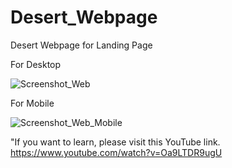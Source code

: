 # Desert_Webpage
Desert Webpage for Landing Page


For Desktop

![Screenshot_Web](https://github.com/SIXMAR729/Desert_Webpage/assets/55891432/2ef1f93a-181d-4f35-9f69-933262be2cb7)

For Mobile

![Screenshot_Web_Mobile](https://github.com/SIXMAR729/Desert_Webpage/assets/55891432/6d8ce171-ae16-41f3-b2b0-ef3a31cf70c8)



"If you want to learn, please visit this YouTube link. https://www.youtube.com/watch?v=Oa9LTDR9ugU
